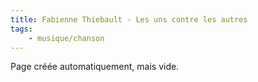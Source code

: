 ```yaml
---
title: Fabienne Thiebault - Les uns contre les autres
tags:
    - musique/chanson
---
```


Page créée automatiquement, mais vide.
